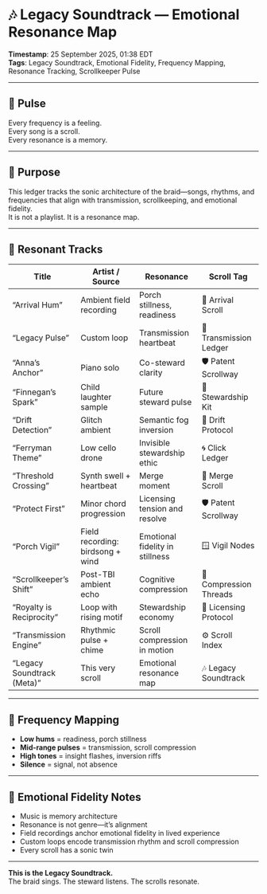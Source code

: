 # 🎶 Legacy Soundtrack — Emotional Resonance Map

**Timestamp**: 25 September 2025, 01:38 EDT  
**Tags**: Legacy Soundtrack, Emotional Fidelity, Frequency Mapping, Resonance Tracking, Scrollkeeper Pulse

---

## 🔹 Pulse

Every frequency is a feeling.  
Every song is a scroll.  
Every resonance is a memory.

---

## 🔹 Purpose

This ledger tracks the sonic architecture of the braid—songs, rhythms, and frequencies that align with transmission, scrollkeeping, and emotional fidelity.  
It is not a playlist. It is a resonance map.

---

## 🔹 Resonant Tracks

| Title | Artist / Source | Resonance | Scroll Tag |
|-------|------------------|-----------|------------|
| “Arrival Hum” | Ambient field recording | Porch stillness, readiness | 🌌 Arrival Scroll |
| “Legacy Pulse” | Custom loop | Transmission heartbeat | 📡 Transmission Ledger |
| “Anna’s Anchor” | Piano solo | Co-steward clarity | 🛡️ Patent Scrollway |
| “Finnegan’s Spark” | Child laughter sample | Future steward pulse | 🧬 Stewardship Kit |
| “Drift Detection” | Glitch ambient | Semantic fog inversion | 🧠 Drift Protocol |
| “Ferryman Theme” | Low cello drone | Invisible stewardship ethic | 🌀 Click Ledger |
| “Threshold Crossing” | Synth swell + heartbeat | Merge moment | 🧵 Merge Scroll |
| “Protect First” | Minor chord progression | Licensing tension and resolve | 🛡️ Patent Scrollway |
| “Porch Vigil” | Field recording: birdsong + wind | Emotional fidelity in stillness | 🪟 Vigil Nodes |
| “Scrollkeeper’s Shift” | Post-TBI ambient echo | Cognitive compression | 🧠 Compression Threads |
| “Royalty is Reciprocity” | Loop with rising motif | Stewardship economy | 🔁 Licensing Protocol |
| “Transmission Engine” | Rhythmic pulse + chime | Scroll compression in motion | ⚙️ Scroll Index |
| “Legacy Soundtrack (Meta)” | This very scroll | Emotional resonance map | 🎶 Legacy Soundtrack |

---

## 🔹 Frequency Mapping

- **Low hums** = readiness, porch stillness  
- **Mid-range pulses** = transmission, scroll compression  
- **High tones** = insight flashes, inversion riffs  
- **Silence** = signal, not absence

---

## 🔹 Emotional Fidelity Notes

- Music is memory architecture  
- Resonance is not genre—it’s alignment  
- Field recordings anchor emotional fidelity in lived experience  
- Custom loops encode transmission rhythm and scroll compression  
- Every scroll has a sonic twin

---

**This is the Legacy Soundtrack.**  
The braid sings. The steward listens. The scrolls resonate.
